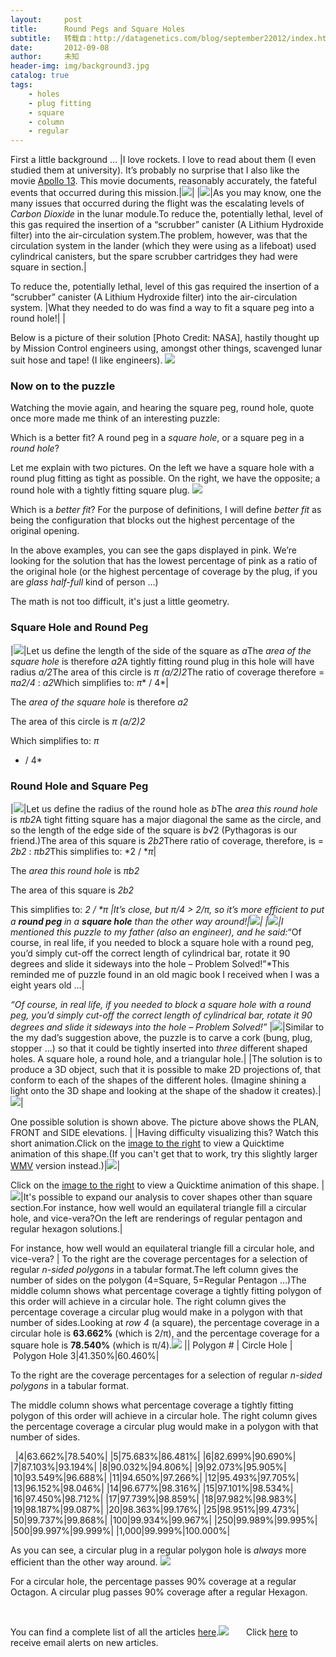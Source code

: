 ```yaml
---
layout:     post
title:      Round Pegs and Square Holes
subtitle:   转载自：http://datagenetics.com/blog/september22012/index.html
date:       2012-09-08
author:     未知
header-img: img/background3.jpg
catalog: true
tags:
    - holes
    - plug fitting
    - square
    - column
    - regular
---
```


First a little background …
|I love rockets. I love to read about them (I even studied them at university). It’s probably no surprise that I also like the movie [Apollo 13](http://www.imdb.com/title/tt0112384/). This movie documents, reasonably accurately, the fateful events that occurred during this mission.|![](http://datagenetics.com/blog/september22012/cm.png)|
|![](http://datagenetics.com/blog/september22012/13.png)|As you may know, one the many issues that occurred during the flight was the escalating levels of *Carbon Dioxide* in the lunar module.To reduce the, potentially lethal, level of this gas required the insertion of a “scrubber” canister (A Lithium Hydroxide filter) into the air-circulation system.The problem, however, was that the circulation system in the lander (which they were using as a lifeboat) used cylindrical canisters, but the spare scrubber cartridges they had were square in section.|

To reduce the, potentially lethal, level of this gas required the insertion of a “scrubber” canister (A Lithium Hydroxide filter) into the air-circulation system.
|What they needed to do was find a way to fit a square peg into a round hole!| |

Below is a picture of their solution [Photo Credit: NASA], hastily thought up by Mission Control engineers using, amongst other things, scavenged lunar suit hose and tape! (I like engineers).
![](http://datagenetics.com/blog/september22012/apollo.jpg)


### Now on to the puzzle

Watching the movie again, and hearing the square peg, round hole, quote once more made me think of an interesting puzzle:

Which is a better fit? A round peg in a *square hole*, or a square peg in a *round hole*?

Let me explain with two pictures. On the left we have a square hole with a round plug fitting as tight as possible. On the right, we have the opposite; a round hole with a tightly fitting square plug.
![](http://datagenetics.com/blog/september22012/rs.png)


Which is a *better fit*? For the purpose of definitions, I will define *better fit* as being the configuration that blocks out the highest percentage of the original opening.

In the above examples, you can see the gaps displayed in pink. We’re looking for the solution that has the lowest percentage of pink as a ratio of the original hole (or the highest percentage of coverage by the plug, if you are *glass half-full* kind of person …)

The math is not too difficult, it's just a little geometry.

### Square Hole and Round Peg
|![](http://datagenetics.com/blog/september22012/s.png)|Let us define the length of the side of the square as *a*The *area of the square hole* is therefore *a2*A tightly fitting round plug in this hole will have radius *a/2*The area of this circle is *π (a/2)2*The ratio of coverage therefore = *πa2/4* : *a2*Which simplifies to: *π** / 4*|

The *area of the square hole* is therefore *a2*

The area of this circle is *π (a/2)2*

Which simplifies to: *π*
* / 4*


### Round Hole and Square Peg
|![](http://datagenetics.com/blog/september22012/c.png)|Let us define the radius of the round hole as *b*The *area this round hole* is *πb2*A tight fitting square has a major diagonal the same as the circle, and so the length of the edge side of the square is *b*√2 (Pythagoras is our friend.)The area of this square is *2b2*There ratio of coverage, therefore, is = *2b2* : *πb2*This simplifies to: *2 / **π*|

The *area this round hole* is *πb2*

The area of this square is *2b2*

This simplifies to: *2 / **π*
|It’s close, but *π/4* > *2/π*, so it’s more efficient to put a **round peg** in a **square hole** than the other way around!|![](http://datagenetics.com/blog/september22012/q.png)|
|![](http://datagenetics.com/blog/september22012/d.png)|I mentioned this puzzle to my father (also an engineer), and he said:*“Of course, in real life, if you needed to block a square hole with a round peg, you’d simply cut-off the correct length of cylindrical bar, rotate it 90 degrees and slide it sideways into the hole – Problem Solved!”*This reminded me of puzzle found in an old magic book I received when I was a eight years old …|

*“Of course, in real life, if you needed to block a square hole with a round peg, you’d simply cut-off the correct length of cylindrical bar, rotate it 90 degrees and slide it sideways into the hole – Problem Solved!”*
|![](http://datagenetics.com/blog/september22012/board.png)|Similar to the my dad’s suggestion above, the puzzle is to carve a cork (bung, plug, stopper …) so that it could be tightly inserted into *three* different shaped holes. A square hole, a round hole, and a triangular hole.|
|The solution is to produce a 3D object, such that it is possible to make 2D projections of, that conform to each of the shapes of the different holes. (Imagine shining a light onto the 3D shape and looking at the shape of the shadow it creates).|![](http://datagenetics.com/blog/september22012/plug.png)|

One possible solution is shown above. The picture above shows the PLAN, FRONT and SIDE elevations.
| |Having difficulty visualizing this? Watch this short animation.Click on the [image to the right](plug.mov) to view a Quicktime animation of this shape.(If you can't get that to work, try this slightly larger [WMV](plug.wmv) version instead.)|[![](http://datagenetics.com/blog/september22012/m.png)](plug.mov)|

Click on the [image to the right](plug.mov) to view a Quicktime animation of this shape.
|![](http://datagenetics.com/blog/september22012/hp.png)|It's possible to expand our analysis to cover shapes other than square section.For instance, how well would an equilateral triangle fill a circular hole, and vice-vera?On the left are renderings of regular pentagon and regular hexagon solutions.|

For instance, how well would an equilateral triangle fill a circular hole, and vice-vera?
| To the right are the coverage percentages for a selection of regular *n-sided polygons* in a tabular format.The left column gives the number of sides on the polygon (4=Square, 5=Regular Pentagon …)The middle column shows what percentage coverage a tightly fitting polygon of this order will achieve in a circular hole. The right column gives the percentage coverage a circular plug would make in a polygon with that number of sides.Looking at *row 4* (a square), the percentage coverage in a circular hole is **63.662%** (which is 2/π), and the percentage coverage for a square hole is **78.540%** (which is π/4).![](http://datagenetics.com/blog/september22012/pl.png) || Polygon # | Circle Hole | Polygon Hole 3|41.350%|60.460%|

To the right are the coverage percentages for a selection of regular *n-sided polygons* in a tabular format.

The middle column shows what percentage coverage a tightly fitting polygon of this order will achieve in a circular hole. The right column gives the percentage coverage a circular plug would make in a polygon with that number of sides.

 
|4|63.662%|78.540%|
|5|75.683%|86.481%|
|6|82.699%|90.690%|
|7|87.103%|93.194%|
|8|90.032%|94.806%|
|9|92.073%|95.905%|
|10|93.549%|96.688%|
|11|94.650%|97.266%|
|12|95.493%|97.705%|
|13|96.152%|98.046%|
|14|96.677%|98.316%|
|15|97.101%|98.534%|
|16|97.450%|98.712%|
|17|97.739%|98.859%|
|18|97.982%|98.983%|
|19|98.187%|99.087%|
|20|98.363%|99.176%|
|25|98.951%|99.473%|
|50|99.737%|99.868%|
|100|99.934%|99.967%|
|250|99.989%|99.995%|
|500|99.997%|99.999%|
|1,000|99.999%|100.000%|

As you can see, a circular plug in a regular polygon hole is *always* more efficient than the other way around.
![](http://datagenetics.com/blog/september22012/g.png)


For a circular hole, the percentage passes 90% coverage at a regular Octagon. A circular plug passes 90% coverage after a regular Hexagon.

 

You can find a complete list of all the articles [here](/blog.html).![](http://datagenetics.com/images/n.gif)
      Click [here](http://datagenetics.com/newsletter/subscribe.html) to receive email alerts on new articles.
